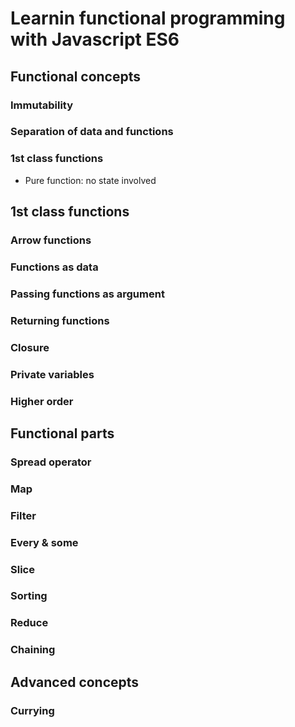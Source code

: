 # Learnin functional programming with Javascript ES6

## Functional concepts

### Immutability

### Separation of data and functions

### 1st class functions

- Pure function: no state involved

## 1st class functions

### Arrow functions

### Functions as data

### Passing functions as argument

### Returning functions

### Closure

### Private variables

### Higher order

## Functional parts

### Spread operator

### Map

### Filter

### Every & some

### Slice

### Sorting

### Reduce

### Chaining

## Advanced concepts

### Currying